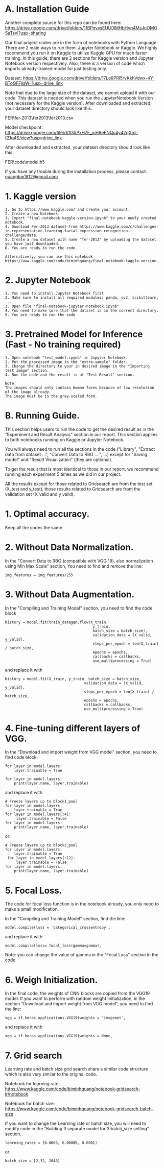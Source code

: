 
# A. Installation Guide

Another complete source for this repo can be found here: https://drive.google.com/drive/folders/1fBPgyxsEUU0lMHbHyn4MsJqOMOSaTsvI?usp=sharing

Our final project codes are in the form of notebooks with Python Language. There are 2 main ways to run them: Jupyter Notebook or Kaggle. We highly recommend you  run it on Kaggle to utilize Kaggle GPU for much faster training. In this guide, there are 2 sections for Kaggle version and Jupyter Notebook version respectively. Also, there is a version of code which imports already-trained model for just testing only.

Dataset:
https://drive.google.com/drive/folders/17Le8PRI5rvKkhVdwx-4Y-BToGFFjlsW-?usp=drive_link

Note that due to the large size of the dataset, we cannot upload it with our code. This dataset is needed when you run the JupyterNotebook Version (not necessary for the Kaggle version).
After downloaded and extracted, your dataset directory should look like this:

   FER\fer-2013\fer2013\fer2013.csv

Model checkpoint:
https://drive.google.com/file/d/1I35PxH7E_mH6eFNQu4y42qXml-f21q4S/view?usp=drive_link

After downloaded and extracted, your dataset directory should look like this:

   FER\code\model.h5

If you have any trouble during the installation process, please contact: quangbm1812@gmail.com
# 1. Kaggle version

    1. Go to https://www.kaggle.com/ and create your account.
    2. Create a new Notebook.
    3. Import "final-notebook-kaggle-version.ipynb" to your newly created notebook.
    4. Download Fer-2013 dataset from https://www.kaggle.com/c/challenges-in-representation-learning-facial-expression-recognition-challenge/data.
    5. Create a new dataset with name "fer-2013" by uploading the dataset you have just downloaded. 
    6. You are ready to run the code.

    Alternatively, you can use this notebook https://www.kaggle.com/code/biminhquang/final-notebook-kaggle-version.

# 2. Jupyter Notebook
    1. You need to install Jupyter Notebook first 
    2. Make sure to install all required modules: panda, cv2, scikitlearn, ...
    3. Open file "final-notebook-jupyter-notebook.ipynb"
    4. You need to make sure that the dataset is in the correct directory.
    5. You are ready to run the code

# 3. Pretrained Model for Inference (Fast - No training required)
    1. Open notebook "test_model.ipynb" in Jupyter Notebook.
    2. Put the processed image in the "extra-sample" folder.
    3. Change the directory to your in desired image in the "Importing test image" section.
    4. Run the code and the result is at "Test Result" section.

    Note: 
    The images should only contain human faces because of low resolution of the image already.
    The image must be in the gray-scaled form.

# B. Running Guide.
This section helps users to run the code to get the desired result as in the "Experiment and Result Analysis" section in our report.
This section applies to both notebooks running on Kaggle or Jupyter Notebook.

You will always need to run all the sections in the code ("Library", "Extract data from dataset ...", "Convert Data to RBG ... ", ...) except for "Saving model" and "Result Visualization" (they are optional).

To get the result that is most identical to those in our report, we recommend running each experiment 5 times as we did in our project.

All the results except for those related to Gridsearch are from the test set (X_test and y_test), those results related to Gridsearch are from the validation set (X_valid and y_valid).

# 1. Optimal accuracy.

Keep all the codes the same.

# 2. Without Data Normalization.

In the "Convert Data to RBG (compatible with VGG 19), also normalization using Min Max Scale" section, You need to find and remove the line:

    img_features = img_features/255 

# 3. Without Data Augmentation.

In the "Compiling and Training Model" section, you need to find the code block 





    history = model.fit(train_datagen.flow(X_train, 
                                            y_train, 
                                            batch_size = batch_size),
                                            validation_data = (X_valid, y_valid),
                                            steps_per_epoch = len(X_train) / batch_size,
                                            epochs = epochs,
                                            callbacks = callbacks,
                                            use_multiprocessing = True) 
and replace it with



    history = model.fit(X_train, y_train, batch_size = batch_size,
                                        validation_data = (X_valid, y_valid),
                                        steps_per_epoch = len(X_train) / batch_size,
                                        epochs = epochs,
                                        callbacks = callbacks,
                                        use_multiprocessing = True)

# 4. Fine-tuning different layers of VGG.

In the "Download and import weight from VGG model" section, you need to find code block:


    for layer in model.layers:
        layer.trainable = True

    for layer in model.layers:
        print(layer.name, layer.trainable) 

and replace it with:

    # Freeze layers up to block1_pool
    for layer in model.layers:
        layer.trainable = True
    for layer in model.layers[:4]:
         layer.trainable = False
    for layer in model.layers:
        print(layer.name, layer.trainable)

or:

    # Freeze layers up to block3_pool
    for layer in model.layers:
        layer.trainable = True
     for layer in model.layers[:12]:
         layer.trainable = False
    for layer in model.layers:
        print(layer.name, layer.trainable)

# 5. Focal Loss.

The code for focal loss function is in the notebook already, you only need to make a small modification.

In the "Compiling and Training Model" section, find the line:

    model.compile(loss = 'categorical_crossentropy',

and replace it with:

    model.compile(loss= focal_loss(gamma=gamma),

Note: you can change the value of gamma in the "Focal Loss" section in the code.

# 6. Weigh Initialization.

In the final code, the weights of CNN blocks are copied from the VGG19 model. If you want to perform with random weight Initialization, in the section "Download and import weight from VGG model", you need to find the line:

    vgg = tf.keras.applications.VGG19(weights = 'imagenet',

and replace it with:

    vgg = tf.keras.applications.VGG19(weights = None,


# 7. Grid search 

Learning rate and batch size grid search share a similar code structure which is also very similar to the original code. 

Notebook for learning rate:
https://www.kaggle.com/code/biminhquang/notebook-gridsearch-lr/notebook

Notebook for batch size:
https://www.kaggle.com/code/biminhquang/notebook-gridsearch-batch-size

If you want to change the Learning rate or batch size, you will need to modify code in the "Building 3 separate model for 3 batch_size setting" section. 

    learning_rates = [0.0003, 0.00005, 0.0001]

or 

    batch_size = [2,32, 2048]






